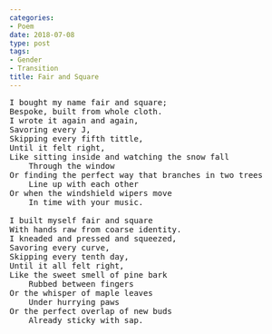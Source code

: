 ```yaml
---
categories:
- Poem
date: 2018-07-08
type: post
tags:
- Gender
- Transition
title: Fair and Square
---
```


<pre class="verse">
I bought my name fair and square;
Bespoke, built from whole cloth.
I wrote it again and again,
Savoring every J,
Skipping every fifth tittle,
Until it felt right,
Like sitting inside and watching the snow fall
    Through the window
Or finding the perfect way that branches in two trees
    Line up with each other
Or when the windshield wipers move
    In time with your music.

I built myself fair and square
With hands raw from coarse identity.
I kneaded and pressed and squeezed,
Savoring every curve,
Skipping every tenth day,
Until it all felt right,
Like the sweet smell of pine bark
    Rubbed between fingers
Or the whisper of maple leaves
    Under hurrying paws
Or the perfect overlap of new buds
    Already sticky with sap.
</pre>
